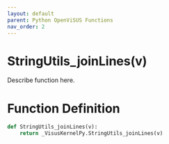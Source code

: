 ```yaml
---
layout: default
parent: Python OpenViSUS Functions
nav_order: 2
---
```


# StringUtils_joinLines(v)

Describe function here.

# Function Definition

```python
def StringUtils_joinLines(v):
    return _VisusKernelPy.StringUtils_joinLines(v)
```